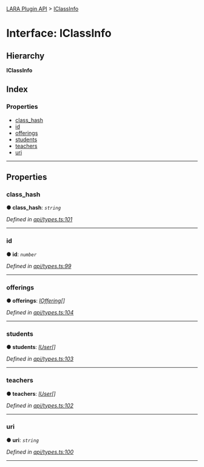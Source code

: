 [LARA Plugin API](../README.md) > [IClassInfo](../interfaces/iclassinfo.md)

# Interface: IClassInfo

## Hierarchy

**IClassInfo**

## Index

### Properties

* [class_hash](iclassinfo.md#class_hash)
* [id](iclassinfo.md#id)
* [offerings](iclassinfo.md#offerings)
* [students](iclassinfo.md#students)
* [teachers](iclassinfo.md#teachers)
* [uri](iclassinfo.md#uri)

---

## Properties

<a id="class_hash"></a>

###  class_hash

**● class_hash**: *`string`*

*Defined in [api/types.ts:101](https://github.com/concord-consortium/lara/blob/d708ee30/lara-plugin-api/src/api/types.ts#L101)*

___
<a id="id"></a>

###  id

**● id**: *`number`*

*Defined in [api/types.ts:99](https://github.com/concord-consortium/lara/blob/d708ee30/lara-plugin-api/src/api/types.ts#L99)*

___
<a id="offerings"></a>

###  offerings

**● offerings**: *[IOffering](ioffering.md)[]*

*Defined in [api/types.ts:104](https://github.com/concord-consortium/lara/blob/d708ee30/lara-plugin-api/src/api/types.ts#L104)*

___
<a id="students"></a>

###  students

**● students**: *[IUser](iuser.md)[]*

*Defined in [api/types.ts:103](https://github.com/concord-consortium/lara/blob/d708ee30/lara-plugin-api/src/api/types.ts#L103)*

___
<a id="teachers"></a>

###  teachers

**● teachers**: *[IUser](iuser.md)[]*

*Defined in [api/types.ts:102](https://github.com/concord-consortium/lara/blob/d708ee30/lara-plugin-api/src/api/types.ts#L102)*

___
<a id="uri"></a>

###  uri

**● uri**: *`string`*

*Defined in [api/types.ts:100](https://github.com/concord-consortium/lara/blob/d708ee30/lara-plugin-api/src/api/types.ts#L100)*

___

